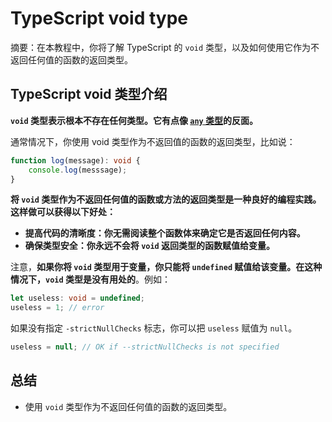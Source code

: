 # TypeScript void type

摘要：在本教程中，你将了解 TypeScript 的 `void` 类型，以及如何使用它作为不返回任何值的函数的返回类型。

## TypeScript void 类型介绍

**`void` 类型表示根本不存在任何类型。它有点像 [`any` 类型](./any-type)的反面。**

通常情况下，你使用 void 类型作为不返回值的函数的返回类型，比如说：

```ts
function log(message): void {
    console.log(messsage);
}
```

**将 `void` 类型作为不返回任何值的函数或方法的返回类型是一种良好的编程实践。这样做可以获得以下好处：**

- **提高代码的清晰度：你无需阅读整个函数体来确定它是否返回任何内容。**
- **确保类型安全：你永远不会将 `void` 返回类型的函数赋值给变量。**

注意，**如果你将 `void` 类型用于变量，你只能将 `undefined` 赋值给该变量。在这种情况下，`void` 类型是没有用处的**。例如：

```ts
let useless: void = undefined;
useless = 1; // error
```

如果没有指定 `-strictNullChecks` 标志，你可以把 `useless` 赋值为 `null`。

```ts
useless = null; // OK if --strictNullChecks is not specified
```

## 总结

- 使用 `void` 类型作为不返回任何值的函数的返回类型。
